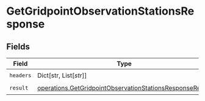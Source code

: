 # GetGridpointObservationStationsResponse


## Fields

| Field                                                                                                                                | Type                                                                                                                                 | Required                                                                                                                             | Description                                                                                                                          |
| ------------------------------------------------------------------------------------------------------------------------------------ | ------------------------------------------------------------------------------------------------------------------------------------ | ------------------------------------------------------------------------------------------------------------------------------------ | ------------------------------------------------------------------------------------------------------------------------------------ |
| `headers`                                                                                                                            | Dict[str, List[*str*]]                                                                                                               | :heavy_check_mark:                                                                                                                   | N/A                                                                                                                                  |
| `result`                                                                                                                             | [operations.GetGridpointObservationStationsResponseResult](../../models/operations/getgridpointobservationstationsresponseresult.md) | :heavy_check_mark:                                                                                                                   | N/A                                                                                                                                  |
